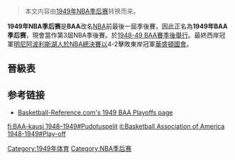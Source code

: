 > 本文内容由[1949年NBA季后赛](https://zh.wikipedia.org/wiki/1949年NBA季后赛)转换而来。


**1949年NBA季后赛**是**BAA**改名[NBA](../Page/NBA.md "wikilink")前最後一屆季後賽，因此正名為**1949年BAA季后赛**，現會當作第3屆NBA季後賽。於[1948-49 BAA賽季後舉行](../Page/1948-49_BAA賽季.md "wikilink")。最終西岸冠軍[明尼阿波利斯湖人於](https://zh.wikipedia.org/wiki/洛杉矶湖人队 "wikilink")[NBA總決賽以](https://zh.wikipedia.org/wiki/NBA总决赛 "wikilink")4-2擊敗東岸冠軍[華盛頓國會](https://zh.wikipedia.org/wiki/華盛頓國會隊 "wikilink")。

## 晉級表

## 参考链接

  - [Basketball-Reference.com's 1949 BAA Playoffs page](http://www.basketball-reference.com/playoffs/BAA_1949.html)

[fi:BAA-kausi 1948–1949\#Pudotuspelit](https://zh.wikipedia.org/wiki/fi:BAA-kausi_1948–1949#Pudotuspelit "wikilink") [it:Basketball Association of America 1948-1949\#Play-off](https://zh.wikipedia.org/wiki/it:Basketball_Association_of_America_1948-1949#Play-off "wikilink")

[Category:1949年体育](https://zh.wikipedia.org/wiki/Category:1949年体育 "wikilink") [Category:NBA季后赛](https://zh.wikipedia.org/wiki/Category:NBA季后赛 "wikilink")